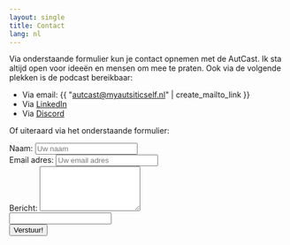 ```yaml
---
layout: single
title: Contact
lang: nl
---
```

Via onderstaande formulier kun je contact opnemen met de AutCast. Ik sta altijd open voor ideeën en mensen om mee te praten. Ook via de volgende plekken is de podcast bereikbaar:

- Via email: {{ "autcast@myautsiticself.nl" | create_mailto_link }}
- Via [LinkedIn](https://www.linkedin.com/in/myautisticself/)
- Via [Discord](https://discord.gg/5TEuS8xZSD)

Of uiteraard via het onderstaande formulier:


<script src="https://www.google.com/recaptcha/api.js" async defer></script>

<form class="ui form" id="my-form"
  action="https://formspree.io/f/xknpvyvq"
  method="POST"
>
  <div class="field">
    <label>Naam:</label>
    <input type="text" name="name" placeholder="Uw naam" />
  </div>
  <div class="field">
    <label>Email adres:</label>
    <input type="email" name="email" placeholder="Uw email adres" />
  </div>
  <div class="field">
    <label>Bericht:</label>
    <textarea rows="5" name="message" placeholder="Uw bericht...">
    </textarea>
  </div>
  <div id="my-form-status" style="display: none;" class="ui message">
    <div class="header"></div>
    <p></p>
  </div>
  <input type="hidden" name="_subject" value="Nieuw bericht!" />
  <input type="hidden" name="_language" value="nl" />
  <input type="text" name="_gotcha" />
  <div class="g-recaptcha" data-sitekey="6Le3aOkUAAAAAK_vTtS6xMkOe46zsPf2j4I_p8_K"></div>
  <button class="ui button" id="my-form-button">Verstuur!</button>
  <p ></p>
</form>
<script type="text/javascript">
window.addEventListener("DOMContentLoaded", function() {

  // get the form elements defined in your form HTML above

  var form = document.getElementById("my-form");
  var button = document.getElementById("my-form-button");
  var status = document.getElementById("my-form-status");

  // Success and Error functions for after the form is submitted

  function success() {
    form.reset();
    button.style = "display: none ";
    // status.innerHTML = "Bedankt voor uw bericht!";
    $('#my-form-status').addClass('success');
    $('#my-form-status div.header').text('Bedankt!');
    $('#my-form-status p').text('Bedankt voor uw bericht!');
    $('#my-form-status').show();

  }

  function error() {
    // status.innerHTML = "Oops! Er was een probleem bij het versturen.";
    $('#my-form-status').addClass('error');
    $('#my-form-status div.header').text('Helaas!');
    $('#my-form-status p').text('Er was een probleem bij het versturen van uw bericht!');
    $('#my-form-status').show();
  }

  function clientIp(){
    $.getJSON('https://api.ipify.org?format=json', function(data){
      return data.ip;
    });
  }

  // handle the form submission event

  form.addEventListener("submit", function(ev) {
    ev.preventDefault();
    $('my-form').addClass('loading');
    var data = new FormData(form);
    ajax(form.method, form.action, data, success, error);
  });
});

// helper function for sending an AJAX request

function ajax(method, url, data, success, error) {
  var xhr = new XMLHttpRequest();
  xhr.open(method, url);
  xhr.setRequestHeader("Accept", "application/json");
  xhr.onreadystatechange = function() {
    if (xhr.readyState !== XMLHttpRequest.DONE) return;
    if (xhr.status === 200) {
      success(xhr.response, xhr.responseType);
      $('my-form').removeClass('loading');
    } else {
      error(xhr.status, xhr.response, xhr.responseType);
      $('my-form').removeClass('loading');
    }
  };
  xhr.send(data);
}

</script>
